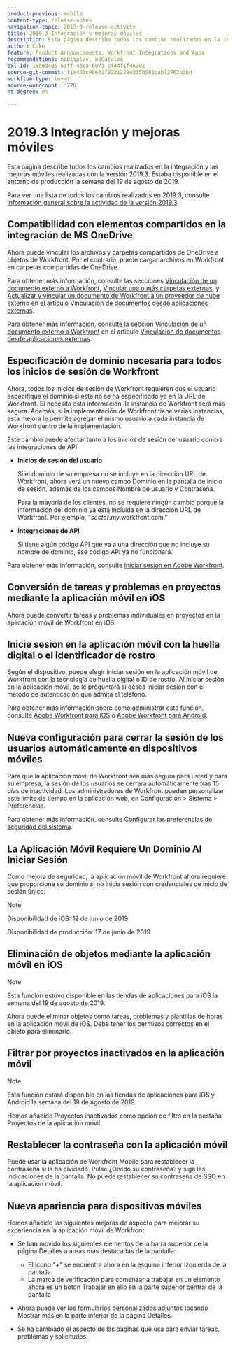```yaml
---
product-previous: mobile
content-type: release-notes
navigation-topic: 2019-3-release-activity
title: 2019.3 Integración y mejoras móviles
description: Esta página describe todos los cambios realizados en la integración y las mejoras móviles realizadas con la versión 2019.3. Estaba disponible en el entorno de producción la semana del 19 de agosto de 2019.
author: Luke
feature: Product Announcements, Workfront Integrations and Apps
recommendations: noDisplay, noCatalog
exl-id: 15e03405-63ff-48ea-b873-cf44f1f46282
source-git-commit: f1e463c90641f9221228e335b583cab72762b3bd
workflow-type: tm+mt
source-wordcount: '776'
ht-degree: 0%

---
```


# 2019.3 Integración y mejoras móviles

Esta página describe todos los cambios realizados en la integración y las mejoras móviles realizadas con la versión 2019.3. Estaba disponible en el entorno de producción la semana del 19 de agosto de 2019.

Para ver una lista de todos los cambios realizados en 2019.3, consulte [información general sobre la actividad de la versión 2019.3](../../../../product-announcements/product-releases/quarterly-release-archive/2019.3-release-activity/2019-3-release-activity-overview.md).

## Compatibilidad con elementos compartidos en la integración de MS OneDrive

Ahora puede vincular los archivos y carpetas compartidos de OneDrive a objetos de Workfront. Por el contrario, puede cargar archivos en Workfront en carpetas compartidas de OneDrive.

Para obtener más información, consulte las secciones [Vinculación de un documento externo a Workfront](../../../../documents/adding-documents-to-workfront/link-documents-from-external-apps.md#linking-existing-documents), [Vincular una o más carpetas externas](../../../../documents/adding-documents-to-workfront/link-documents-from-external-apps.md#linking-a-folder), y [Actualizar y vincular un documento de Workfront a un proveedor de nube externo](../../../../documents/adding-documents-to-workfront/link-documents-from-external-apps.md#sending-documents) en el artículo [Vinculación de documentos desde aplicaciones externas](../../../../documents/adding-documents-to-workfront/link-documents-from-external-apps.md).

Para obtener más información, consulte la sección [Vinculación de un documento externo a Workfront](../../../../documents/adding-documents-to-workfront/link-documents-from-external-apps.md#linking-existing-documents) en el artículo [Vinculación de documentos desde aplicaciones externas](../../../../documents/adding-documents-to-workfront/link-documents-from-external-apps.md).

## Especificación de dominio necesaria para todos los inicios de sesión de Workfront

Ahora, todos los inicios de sesión de Workfront requieren que el usuario especifique el dominio si este no se ha especificado ya en la URL de Workfront. Si necesita esta información, la instancia de Workfront será más segura. Además, si la implementación de Workfront tiene varias instancias, esta mejora le permite agregar el mismo usuario a cada instancia de Workfront dentro de la implementación.

Este cambio puede afectar tanto a los inicios de sesión del usuario como a las integraciones de API:

* **Inicios de sesión del usuario**

  Si el dominio de su empresa no se incluye en la dirección URL de Workfront, ahora verá un nuevo campo Dominio en la pantalla de inicio de sesión, además de los campos Nombre de usuario y Contraseña.

  Para la mayoría de los clientes, no se requiere ningún cambio porque la información del dominio ya está incluida en la dirección URL de Workfront. Por ejemplo, &quot;*sector*.my.workfront.com.&quot;

* **Integraciones de API**

  Si tiene algún código API que va a una dirección que no incluye su nombre de dominio, ese código API ya no funcionará.

Para obtener más información, consulte [Iniciar sesión en Adobe Workfront](../../../../workfront-basics/manage-your-account-and-profile/managing-your-workfront-account/log-in-to-workfront.md).

## Conversión de tareas y problemas en proyectos mediante la aplicación móvil en iOS

Ahora puede convertir tareas y problemas individuales en proyectos en la aplicación móvil de Workfront en iOS.

## Inicie sesión en la aplicación móvil con la huella digital o el identificador de rostro

Según el dispositivo, puede elegir iniciar sesión en la aplicación móvil de Workfront con la tecnología de huella digital o ID de rostro. Al iniciar sesión en la aplicación móvil, se le preguntará si desea iniciar sesión con el método de autenticación que admita el teléfono.

Para obtener más información sobre cómo administrar esta función, consulte [Adobe Workfront para iOS](../../../../workfront-basics/mobile-apps/using-the-workfront-mobile-app/workfront-for-ios.md) o [Adobe Workfront para Android](../../../../workfront-basics/mobile-apps/using-the-workfront-mobile-app/workfront-for-android.md).

## Nueva configuración para cerrar la sesión de los usuarios automáticamente en dispositivos móviles

Para que la aplicación móvil de Workfront sea más segura para usted y para su empresa, la sesión de los usuarios se cerrará automáticamente tras 15 días de inactividad. Los administradores de Workfront pueden personalizar este límite de tiempo en la aplicación web, en Configuración > Sistema > Preferencias.

Para obtener más información, consulte [Configurar las preferencias de seguridad del sistema](../../../../administration-and-setup/manage-workfront/security/configure-security-preferences.md).

## La Aplicación Móvil Requiere Un Dominio Al Iniciar Sesión

Como mejora de seguridad, la aplicación móvil de Workfront ahora requiere que proporcione su dominio si no inicia sesión con credenciales de inicio de sesión único.

>[!NOTE]
>
>Disponibilidad de iOS: 12 de junio de 2019
>
>Disponibilidad de producción: 17 de junio de 2019

## Eliminación de objetos mediante la aplicación móvil en iOS

>[!NOTE]
>
>Esta función estuvo disponible en las tiendas de aplicaciones para iOS la semana del 19 de agosto de 2019.

Ahora puede eliminar objetos como tareas, problemas y plantillas de horas en la aplicación móvil de iOS. Debe tener los permisos correctos en el objeto para eliminarlo.

## Filtrar por proyectos inactivados en la aplicación móvil

>[!NOTE]
>
>Esta función estará disponible en las tiendas de aplicaciones para iOS y Android la semana del 19 de agosto de 2019.

Hemos añadido Proyectos inactivados como opción de filtro en la pestaña Proyectos de la aplicación móvil.

## Restablecer la contraseña con la aplicación móvil

Puede usar la aplicación de Workfront Mobile para restablecer la contraseña si la ha olvidado. Pulse ¿Olvidó su contraseña? y siga las indicaciones de la pantalla. No puede restablecer su contraseña de SSO en la aplicación móvil.

## Nueva apariencia para dispositivos móviles

Hemos añadido las siguientes mejoras de aspecto para mejorar su experiencia en la aplicación móvil de Workfront.

* Se han movido los siguientes elementos de la barra superior de la página Detalles a áreas más destacadas de la pantalla:

   * El icono &quot;+&quot; se encuentra ahora en la esquina inferior izquierda de la pantalla
   * La marca de verificación para comenzar a trabajar en un elemento ahora es un botón Trabajar en ello en la parte superior central de la pantalla

* Ahora puede ver los formularios personalizados adjuntos tocando Mostrar más en la parte inferior de la página Detalles.
* Se ha cambiado el aspecto de las páginas que usa para enviar tareas, problemas y solicitudes.

